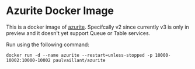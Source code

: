 Azurite Docker Image
====================

This is a docker image of [azurite](https://www.npmjs.com/package/azurite). Specifcally v2 since currently v3 is only in preview and it doesn't yet support Queue or Table services.

Run using the following command:

    docker run -d --name azurite --restart=unless-stopped -p 10000-10002:10000-10002 paulvaillant/azurite

